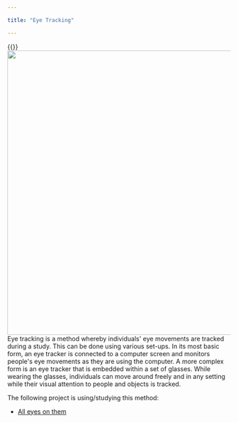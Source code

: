 ```yaml
---

title: "Eye Tracking"

---
```



{{<img style="float: right;" width="640" height="640" src="https://digicomlab.github.io/profile_pic/eyetracking.png">}}

Eye tracking is a method whereby individuals' eye movements are tracked during a study. This can be done using various set-ups. In its most basic form, an eye tracker is connected to a computer screen and monitors people's eye movements as they are using the computer. A more complex form is an eye tracker that is embedded within a set of glasses. While wearing the glasses, individuals can move around freely and in any setting while their visual attention to people and objects is tracked.


The following project is using/studying this method:


- [All eyes on them](https://digicomlab.github.io/seedfunding/2_2024_alleyesonthem/)

